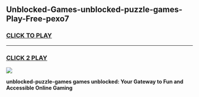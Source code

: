 
## Unblocked-Games-unblocked-puzzle-games-Play-Free-pexo7
<h3>
<a href="https://premium76.site?title=unblocked-puzzle-games&ref=23A">CLICK TO PLAY</a></h3>
<hr>

<h3>
<a href="https://premium76.site?title=unblocked-puzzle-games&ref=23A">CLICK 2 PLAY</a>
  
</h3>

<a href="https://premium76.site?title=unblocked-puzzle-games&ref=23A"><img src="https://clearcache.store/games.png"></a>


**unblocked-puzzle-games games unblocked: Your Gateway to Fun and Accessible Online Gaming**
